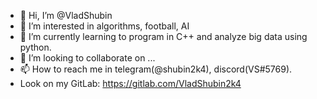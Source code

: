 - 👋 Hi, I’m @VladShubin
- 👀 I’m interested in algorithms, football, AI
- 🌱 I’m currently learning to program in C++ and analyze big data using python.
- 💞️ I’m looking to collaborate on ...
- 📫 How to reach me in telegram(@shubin2k4), discord(VS#5769).
- Look on my GitLab: https://gitlab.com/VladShubin2k4
<!---
VladShubin2k4/VladShubin2k4 is a ✨ special ✨ repository because its `README.md` (this file) appears on your GitHub profile.
You can click the Preview link to take a look at your changes.
--->

